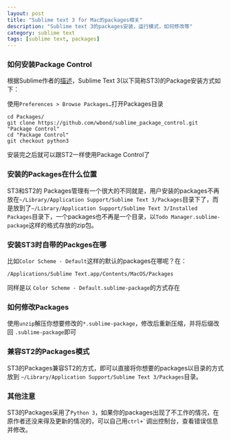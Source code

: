 ```yaml
---
layout: post
title: "Sublime text 3 for Mac的packages相关"
description: "Sublime text 3的packages安装，运行模式，如何修改等"
category: sublime text
tags: [sublime text, packages]
---
```


### 如何安装Package Control

根据Sublime作者的[描述](http://wbond.net/sublime_packages/package_control/installation#ST3)，Sublime Text 3(以下简称ST3)的Package安装方式如下：

使用`Preferences > Browse Packages…`打开Packages目录

    cd Packages/
    git clone https://github.com/wbond/sublime_package_control.git "Package Control"
    cd "Package Control"
    git checkout python3

安装完之后就可以跟ST2一样使用Package Control了

### 安装的Packages在什么位置

ST3和ST2的 Packages管理有一个很大的不同就是，用户安装的packages不再放在`~/Library/Application Support/Sublime Text 3/Packages`目录下了，而是放到了`~/Library/Application Support/Sublime Text 3/Installed Packages`目录下，一个packages也不再是一个目录，以`Todo Manager.sublime-package`这样的格式存放的zip包。

### 安装ST3时自带的Packges在哪

比如`Color Scheme - Default`这样的默认的packages在哪呢？在：
    
    /Applications/Sublime Text.app/Contents/MacOS/Packages

同样是以 `Color Scheme - Default.sublime-package`的方式存在

### 如何修改Packages

使用`unzip`解压你想要修改的`*.sublime-package`，修改后重新压缩，并将后缀改回 `.sublime-package`即可

### 兼容ST2的Packages模式

ST3的Packages兼容ST2的方式，即可以直接将你想要的packages以目录的方式放到 `~/Library/Application Support/Sublime Text 3/Packages`目录。

### 其他注意

ST3的Packages采用了`Python 3`，如果你的packages出现了不工作的情况，在原作者还没来得及更新的情况的，可以自己用`` ctrl+` ``调出控制台，查看错误信息并修改。
  